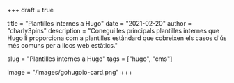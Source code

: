 +++
draft = true

title = "Plantilles internes a Hugo"
date = "2021-02-20"
author = "charly3pins"
description = "Conegui les principals plantilles internes que Hugo li proporciona com a plantilles estàndard que cobreixen els casos d'ús més comuns per a llocs web estàtics."

slug = "Plantilles internes a Hugo"
tags = ["hugo", "cms"]

image = "/images/gohugoio-card.png"
+++